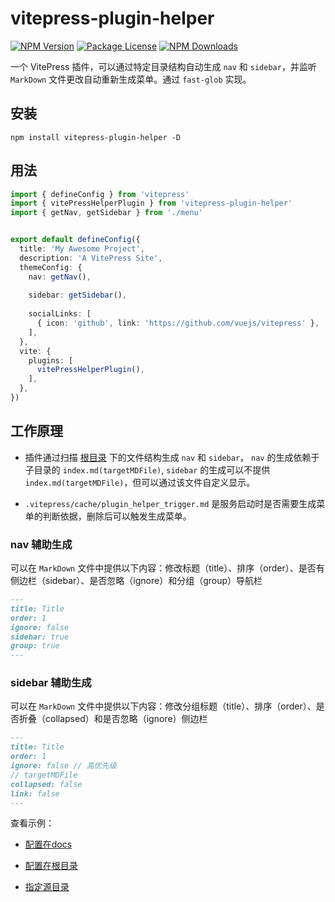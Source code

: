 # vitepress-plugin-helper


<p>
  <a href="https://www.npmjs.com/package/vitepress-plugin-helper" target="_blank"><img src="https://img.shields.io/npm/v/vitepress-plugin-helper.svg" alt="NPM Version" /></a>
  <a href="https://www.npmjs.com/package/vitepress-plugin-helper" target="_blank"><img src="https://img.shields.io/npm/l/vitepress-plugin-helper.svg" alt="Package License" /></a>
  <a href="https://www.npmjs.com/package/vitepress-plugin-helper" target="_blank"><img src="https://img.shields.io/npm/dm/vitepress-plugin-helper.svg" alt="NPM Downloads" /></a>
</p>


一个 VitePress 插件，可以通过特定目录结构自动生成 `nav` 和 `sidebar`，并监听 `MarkDown` 文件更改自动重新生成菜单。通过 `fast-glob` 实现。


## 安装

```shell
npm install vitepress-plugin-helper -D
```

## 用法

```ts
import { defineConfig } from 'vitepress'
import { vitePressHelperPlugin } from 'vitepress-plugin-helper'
import { getNav, getSidebar } from './menu'


export default defineConfig({
  title: 'My Awesome Project',
  description: 'A VitePress Site',
  themeConfig: {
    nav: getNav(),
    
    sidebar: getSidebar(),
    
    socialLinks: [
      { icon: 'github', link: 'https://github.com/vuejs/vitepress' },
    ],
  },
  vite: {
    plugins: [
      vitePressHelperPlugin(),
    ],
  },
})
```

## 工作原理

* 插件通过扫描 [根目录](https://vitepress.dev/zh/guide/routing#root-and-source-directory) 下的文件结构生成 `nav` 和 `sidebar`，
  `nav` 的生成依赖于子目录的 `index.md(targetMDFile)`,
  `sidebar` 的生成可以不提供 `index.md(targetMDFile)`，但可以通过该文件自定义显示。

* `.vitepress/cache/plugin_helper_trigger.md` 是服务启动时是否需要生成菜单的判断依据，删除后可以触发生成菜单。

### nav 辅助生成


可以在 `MarkDown` 文件中提供以下内容：修改标题（title）、排序（order）、是否有侧边栏（sidebar）、是否忽略（ignore）和分组（group）导航栏

```md
---
title: Title
order: 1
ignore: false
sidebar: true
group: true
---
```

### sidebar 辅助生成


可以在 `MarkDown` 文件中提供以下内容：修改分组标题（title）、排序（order）、是否折叠（collapsed）和是否忽略（ignore）侧边栏

```md
---
title: Title
order: 1
ignore: false // 高优先级
// targetMDFile
collapsed: false
link: false
---
```

查看示例：

- [配置在docs](https://github.com/peiyanlu/vitepress-helper/tree/dev/packages/example)

- [配置在根目录](https://github.com/peiyanlu/vitepress-helper/tree/dev/packages/example-root)

- [指定源目录](https://github.com/peiyanlu/vitepress-helper/tree/dev/packages/example-src)
